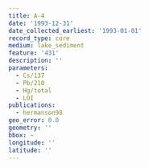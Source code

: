 ```yaml
---
title: A-4
date: '1993-12-31'
date_collected_earliest: '1993-01-01'
record_type: core
medium: lake_sediment
feature: '431'
description: ''
parameters:
  - Cs/137
  - Pb/210
  - Hg/total
  - LOI
publications:
  - hermanson98
geo_error: 0.0
geometry: ''
bbox: ~
longitude: ''
latitude: ''
---
```

